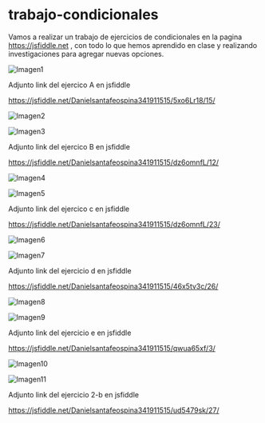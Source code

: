 # trabajo-condicionales
Vamos a realizar un trabajo de ejercicios de condicionales en la pagina https://jsfiddle.net , con todo lo que hemos aprendido en clase y realizando investigaciones para agregar nuevas opciones.



![Imagen1](https://user-images.githubusercontent.com/61298481/80557314-21037680-899c-11ea-868d-11b93b313866.png)


Adjunto link del ejercico A en jsfiddle

https://jsfiddle.net/Danielsantafeospina341911515/5xo6Lr18/15/


![Imagen2](https://user-images.githubusercontent.com/61298481/80557579-08479080-899d-11ea-9d12-e6a72cd5820e.png)




![Imagen3](https://user-images.githubusercontent.com/61298481/80559157-46937e80-89a2-11ea-8b53-cf3a35cec510.png)


Adjunto link del ejercico B en jsfiddle

https://jsfiddle.net/Danielsantafeospina341911515/dz6omnfL/12/

![Imagen4](https://user-images.githubusercontent.com/61298481/80560875-25ce2780-89a8-11ea-9d2b-3e2d94436de4.png)

![Imagen5](https://user-images.githubusercontent.com/61298481/80561040-ba388a00-89a8-11ea-8009-e4be4d04c3f7.png)


Adjunto link del ejercico c en jsfiddle

https://jsfiddle.net/Danielsantafeospina341911515/dz6omnfL/23/




![Imagen6](https://user-images.githubusercontent.com/61298481/80563588-10113000-89b1-11ea-8c80-fc05f5409395.png)



![Imagen7](https://user-images.githubusercontent.com/61298481/80562009-f8837880-89ab-11ea-8e92-ab43d02011b8.png)




Adjunto link del ejercicio d en jsfiddle

https://jsfiddle.net/Danielsantafeospina341911515/46x5tv3c/26/



![Imagen8](https://user-images.githubusercontent.com/61298481/80563973-35526e00-89b2-11ea-860f-8c71171f0cb1.png)



![Imagen9](https://user-images.githubusercontent.com/61298481/80763907-2af4b900-8b05-11ea-8cd0-8f69652e001e.png)



Adjunto link del ejercicio e en jsfiddle

https://jsfiddle.net/Danielsantafeospina341911515/qwua65xf/3/


![Imagen10](https://user-images.githubusercontent.com/61298481/80764093-8de65000-8b05-11ea-9fb8-b16be20128e0.png)


![Imagen11](https://user-images.githubusercontent.com/61298481/80764232-d867cc80-8b05-11ea-9f32-010696341dbd.png)

Adjunto link del ejercicio 2-b en jsfiddle

https://jsfiddle.net/Danielsantafeospina341911515/ud5479sk/27/




